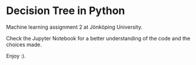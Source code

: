 # Decision Tree in Python

Machine learning assignment 2 at Jönköping University.

Check the Jupyter Notebook for a better understanding of the code and the choices made.


Enjoy :).
